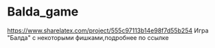 # Balda_game
https://www.sharelatex.com/project/555c97113b14e98f7d55b254
Игра "Балда" с некоторыми фишками,подробнее по ссылке
